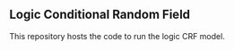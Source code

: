 Logic Conditional Random Field
------------------------------

This repository hosts the code to run the logic CRF model.
